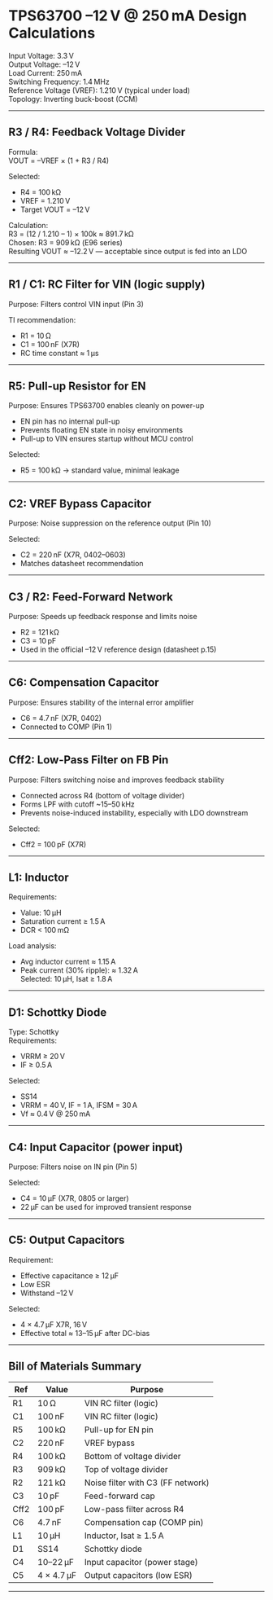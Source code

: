 # TPS63700 –12 V @ 250 mA Design Calculations

Input Voltage: 3.3 V  
Output Voltage: –12 V  
Load Current: 250 mA  
Switching Frequency: 1.4 MHz  
Reference Voltage (VREF): 1.210 V (typical under load)  
Topology: Inverting buck-boost (CCM)

---

## R3 / R4: Feedback Voltage Divider

Formula:  
VOUT = –VREF × (1 + R3 / R4)

Selected:  
- R4 = 100 kΩ  
- VREF = 1.210 V  
- Target VOUT = –12 V

Calculation:  
R3 = (12 / 1.210 – 1) × 100k ≈ 891.7 kΩ  
Chosen: R3 = 909 kΩ (E96 series)  
Resulting VOUT ≈ –12.2 V — acceptable since output is fed into an LDO

---

## R1 / C1: RC Filter for VIN (logic supply)

Purpose: Filters control VIN input (Pin 3)

TI recommendation:  
- R1 = 10 Ω  
- C1 = 100 nF (X7R)  
- RC time constant ≈ 1 µs

---

## R5: Pull-up Resistor for EN

Purpose: Ensures TPS63700 enables cleanly on power-up  
- EN pin has no internal pull-up  
- Prevents floating EN state in noisy environments  
- Pull-up to VIN ensures startup without MCU control

Selected:  
- R5 = 100 kΩ → standard value, minimal leakage

---

## C2: VREF Bypass Capacitor

Purpose: Noise suppression on the reference output (Pin 10)

Selected:  
- C2 = 220 nF (X7R, 0402–0603)  
- Matches datasheet recommendation

---

## C3 / R2: Feed-Forward Network

Purpose: Speeds up feedback response and limits noise  
- R2 = 121 kΩ  
- C3 = 10 pF  
- Used in the official –12 V reference design (datasheet p.15)

---

## C6: Compensation Capacitor

Purpose: Ensures stability of the internal error amplifier  
- C6 = 4.7 nF (X7R, 0402)  
- Connected to COMP (Pin 1)

---

## Cff2: Low-Pass Filter on FB Pin

Purpose: Filters switching noise and improves feedback stability  
- Connected across R4 (bottom of voltage divider)  
- Forms LPF with cutoff ~15–50 kHz  
- Prevents noise-induced instability, especially with LDO downstream

Selected:  
- Cff2 = 100 pF (X7R)

---

## L1: Inductor

Requirements:  
- Value: 10 µH  
- Saturation current ≥ 1.5 A  
- DCR < 100 mΩ

Load analysis:  
- Avg inductor current ≈ 1.15 A  
- Peak current (30% ripple): ≈ 1.32 A  
Selected: 10 µH, Isat ≥ 1.8 A

---

## D1: Schottky Diode

Type: Schottky  
Requirements:  
- VRRM ≥ 20 V  
- IF ≥ 0.5 A

Selected:  
- SS14  
- VRRM = 40 V, IF = 1 A, IFSM = 30 A  
- Vf ≈ 0.4 V @ 250 mA

---

## C4: Input Capacitor (power input)

Purpose: Filters noise on IN pin (Pin 5)

Selected:  
- C4 = 10 µF (X7R, 0805 or larger)  
- 22 µF can be used for improved transient response

---

## C5: Output Capacitors

Requirement:  
- Effective capacitance ≥ 12 µF  
- Low ESR  
- Withstand –12 V

Selected:  
- 4 × 4.7 µF X7R, 16 V  
- Effective total ≈ 13–15 µF after DC-bias

---

## Bill of Materials Summary

| Ref   | Value        | Purpose                              |
|--------|--------------|--------------------------------------|
| R1    | 10 Ω         | VIN RC filter (logic)                |
| C1    | 100 nF       | VIN RC filter (logic)                |
| R5    | 100 kΩ       | Pull-up for EN pin                   |
| C2    | 220 nF       | VREF bypass                          |
| R4    | 100 kΩ       | Bottom of voltage divider            |
| R3    | 909 kΩ       | Top of voltage divider               |
| R2    | 121 kΩ       | Noise filter with C3 (FF network)    |
| C3    | 10 pF        | Feed-forward cap                     |
| Cff2  | 100 pF       | Low-pass filter across R4            |
| C6    | 4.7 nF       | Compensation cap (COMP pin)          |
| L1    | 10 µH        | Inductor, Isat ≥ 1.5 A               |
| D1    | SS14         | Schottky diode                       |
| C4    | 10–22 µF     | Input capacitor (power stage)        |
| C5    | 4 × 4.7 µF   | Output capacitors (low ESR)          |

---
